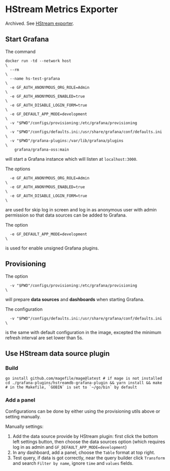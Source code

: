 # HStream Metrics Exporter

Archived. See [HStream exporter](https://github.com/hstreamdb/hstream-exporter).

## Start Grafana

The command

```shell
docker run -td --network host                                         \
  --rm                                                                \
  --name hs-test-grafana                                              \
  -e GF_AUTH_ANONYMOUS_ORG_ROLE=Admin                                 \
  -e GF_AUTH_ANONYMOUS_ENABLED=true                                   \
  -e GF_AUTH_DISABLE_LOGIN_FORM=true                                  \
  -e GF_DEFAULT_APP_MODE=development                                  \
  -v "$PWD"/configs/provisioning:/etc/grafana/provisioning            \
  -v "$PWD"/configs/defaults.ini:/usr/share/grafana/conf/defaults.ini \
  -v "$PWD"/grafana-plugins:/var/lib/grafana/plugins                  \
    grafana/grafana-oss:main
```

will start a Grafana instance which will listen at `localhost:3000`.

The options

```shell
  -e GF_AUTH_ANONYMOUS_ORG_ROLE=Admin                                 \
  -e GF_AUTH_ANONYMOUS_ENABLED=true                                   \
  -e GF_AUTH_DISABLE_LOGIN_FORM=true                                  \
```

are used for skip log in screen and log in as anonymous user with admin permission so that data sources can be added to
Grafana.

The option

```shell
  -e GF_DEFAULT_APP_MODE=development                                  \
```

is used for enable unsigned Grafana plugins.

## Provisioning

The option

```shell
  -v "$PWD"/configs/provisioning:/etc/grafana/provisioning            \
```

will prepare **data sources** and **dashboards** when starting Grafana.

The configuration

```shell
  -v "$PWD"/configs/defaults.ini:/usr/share/grafana/conf/defaults.ini \
```

is the same with default configuration in the image, excepted the minimum refresh interval are set lower than 5s.

## Use HStream data source plugin

### Build

```shell
go install github.com/magefile/mage@latest # if mage is not installed
cd ./grafana-plugins/hstreamdb-grafana-plugin && yarn install && make # in the Makefile, `GOBIN` is set to `~/go/bin` by default
```

### Add a panel

Configurations can be done by either using the provisioning utils above or setting manually.

Manually settings:

1. Add the data source provide by HStream plugin: first click the bottom left settings button, then choose the data
   sources option (which requires log in as admin and `GF_DEFAULT_APP_MODE=development`)
2. In any dashboard, add a panel, choose the `Table` format at top right.
3. Test query, if data is got correctly, near the query builder click `Transform` and search `Filter by name`,
   ignore `time` and `values` fields.
